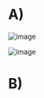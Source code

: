 # A)

![image](https://github.com/auroraagjemaj/M165/assets/113603587/e6a9ec10-41e1-4238-8e40-c61216520ec8)

![image](https://github.com/auroraagjemaj/M165/assets/113603587/73a82226-635e-40b1-afbe-19814678898f)


# B)


